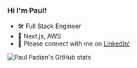 ### Hi I'm Paul!
- 🛠   Full Stack Engineer
- 💓   Next.js, AWS
- 📩   Please connect with me on [LinkedIn!](https://www.linkedin.com/in/paul-padian)


![Paul Padian's GitHub stats](https://github-readme-stats.vercel.app/api?username=paulpadian&count_private=true&theme=synthwave)

<!--
**paulpadian/paulpadian** is a ✨ _special_ ✨ repository because its `README.md` (this file) appears on your GitHub profile.

Here are some ideas to get you started:

- 🔭 I’m currently working on ...
- 🌱 I’m currently learning ...
- 👯 I’m looking to collaborate on ...
- 🤔 I’m looking for help with ...
- 💬 Ask me about ...
- 📫 How to reach me: ...
- 😄 Pronouns: ...
- ⚡ Fun fact: ...
-->
